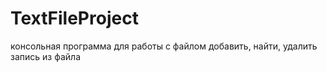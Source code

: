 # TextFileProject
консольная программа для работы с файлом
добавить, найти, удалить запись из файла
